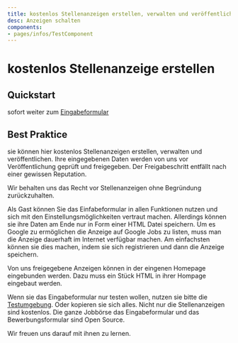 ```yaml
---
title: kostenlos Stellenanzeigen erstellen, verwalten und veröffentlichen.
desc: Anzeigen schalten
components:
- pages/infos/TestComponent
---
```


# kostenlos Stellenanzeige erstellen

## Quickstart

sofort weiter zum [Eingabeformular](https://jobwizard.yawik.org)

## Best Praktice



sie können hier kostenlos Stellenanzeigen erstellen, verwalten und veröffentlichen. Ihre eingegebenen Daten werden von uns vor Veröffentlichung geprüft und freigegeben. Der Freigabeschritt entfällt nach einer gewissen Reputation.

Wir behalten uns das Recht vor Stellenanzeigen ohne Begründung zurückzuhalten.

Als Gast können Sie das Einfabeformular in allen Funktionen nutzen und sich mit den Einstellungsmöglichkeiten vertraut machen. Allerdings können sie ihre Daten am Ende nur in Form einer HTML Datei speichern. Um es Google zu ermöglichen die Anzeige auf Google Jobs zu listen, muss man die Anzeige dauerhaft im Internet verfügbar machen. Am einfachsten können sie dies machen, indem sie sich registrieren und dann die Anzeige speichern.

Von uns freigegebene Anzeigen können in der eingenen Homepage eingebunden werden. Dazu muss ein Stück HTML in ihrer Hompage eingebaut werden. 

Wenn sie das Eingabeformular nur testen wollen, nutzen sie bitte die [Testumgebung](https://yawik.gitlab.io/jobwizard/). Oder kopieren sie sich alles. Nicht nur die Stellenanzeigen sind kostenlos. Die ganze Jobbörse das Eingabeformular und das Bewerbungsformular sind Open Source.

Wir freuen uns darauf mit ihnen zu lernen.



